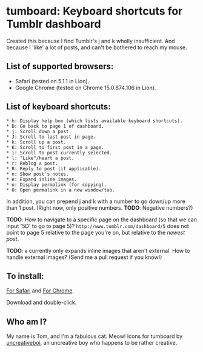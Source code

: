 tumboard: Keyboard shortcuts for Tumblr dashboard
=================================================
Created this because I find Tumblr's j and k wholly insufficient. And because I
'like' a lot of posts, and can't be bothered to reach my mouse.

List of supported browsers:
---------------------------
 * Safari (tested on 5.1.1 in Lion).
 * Google Chrome (tested on Chrome 15.0.874.106 in Lion).

List of keyboard shortcuts:
---------------------------

    * h: Display help box (which lists available keyboard shortcuts).
    * D: Go back to page 1 of dashboard. 
    * j: Scroll down a post.
    * J: Scroll to last post in page.
    * k: Scroll up a post.
    * K: Scroll to first post in a page.
    * i: Scroll to post currently selected.
    * l: "Like"/heart a post.
    * r: Reblog a post.
    * R: Reply to post (if applicable).
    * n: Show post's notes.
    * e: Expand inline images.
    * o: Display permalink (for copying).
    * O: Open permalink in a new window/tab.

In addition, you can prepend j and k with a number to go down/up more than 1
post. (Right now, only positive numbers. __TODO__: Negative numbers?)

__TODO__: How to navigate to a specific page on the dashboard (so that we can
input '5D' to go to page 5)? `http://www.tumblr.com/dashboard/5` does not point
to page 5 relative to the page you're on, but relative to the _newest post_.

__TODO__: `e` currently only expands inline images that aren't external. How to
handle external images? (Send me a pull request if you know!)

To install:
-----------
[For Safari][sdl] and [For Chrome][cdl].

[sdl]: https://github.com/downloads/precocity/tumboard/tumboard.safariextz
    "Direct download link for Safari extension"
[cdl]: https://github.com/downloads/precocity/tumboard/tumboard.safariextension.crx
    "Direct download link for Chrome extension"

Download and double-click.

Who am I?
---------
My name is Tom, and I'm a fabulous cat. Meow!
Icons for tumboard by [uncreativeboi](http://github.com/uncreativeboi), an
uncreative boy who happens to be rather creative.
